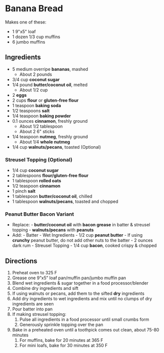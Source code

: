 # Banana Bread

Makes one of these:

- 1 9"x5" loaf
- 1 dozen 1/3 cup muffins
- 6 jumbo muffins

## Ingredients

- 5 medium overripe **bananas**, mashed
    - About 2 pounds
- 3/4 cup **coconut sugar**
- 1/4 pound **butter/coconut oil**, melted
    - About 1/2 cup
- 2 **eggs**
- 2 cups **flour** or **gluten-free flour**
- 1 teaspoon **baking soda**
- 1/2 teaspoons **salt**
- 1/4 teaspoon **baking powder**
- 0.1 ounces **cinnamon**, freshly ground
    - About 1/2 tablespoon
    - About 2 6" sticks
- 1/4 teaspoon **nutmeg**, freshly ground
    - About 1/4 **whole nutmeg**
- 1/4 cup **walnuts/pecans**, toasted (Optional)

### Streusel Topping (Optional)

- 1/4 cup **coconut sugar**
- 2 tablespoons **flour/gluten-free flour**
- 1 tablespoon **rolled oats**
- 1/2 teaspoon **cinnamon**
- 1 pinch **salt**
- 1 tablespoon **butter/coconut oil**, chilled
- 1 tablespoon **walnuts/pecans**, toasted and chopped

### Peanut Butter Bacon Variant

- Replace:
		- **butter/coconut oil** with **bacon grease** in batter & streusel topping
		- **walnuts/pecans** with **peanuts**
- Add:
		- Batter - Wet Ingredients
				- 1/2 cup **peanut butter**
						- If using **crunchy** peanut butter, do not add other nuts to the batter
				- 2 ounces dark rum
		- Streusel Topping
				- 1/4 cup **bacon**, cooked crispy & chopped

## Directions

1. Preheat oven to 325 F
1. Grease one 9”x5” loaf pan/muffin pan/jumbo muffin pan
1. Blend wet ingredients & sugar together in a food processor/blender
1. Combine dry ingredients and sift
1. If using walnuts or pecans, add them to the sifted **dry** ingredients
1. Add dry ingredients to wet ingredients and mix until no clumps of dry ingredients are seen
1. Pour batter into pan
1. If making streusel topping:
    1. Pulse all ingredients in a food processor until small crumbs form
    1. Generously sprinkle topping over the pan
1. Bake in a preheated oven until a toothpick comes out clean, about 75-80 minutes
    1. For muffins, bake for 20 minutes at 365 F
    1. For mini loafs, bake for 30 minutes at 350 F

